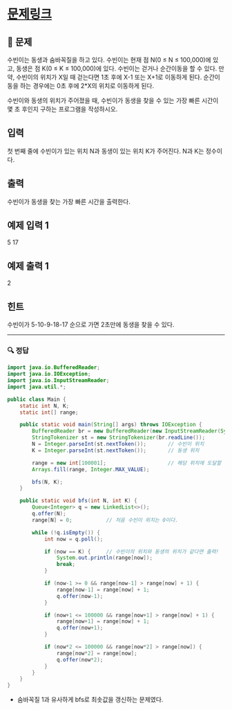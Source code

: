 # [문제링크](https://www.acmicpc.net/problem/13549)

## 📝 문제

수빈이는 동생과 숨바꼭질을 하고 있다. 수빈이는 현재 점 N(0 ≤ N ≤ 100,000)에 있고, 동생은 점 K(0 ≤ K ≤ 100,000)에 있다. 수빈이는 걷거나 순간이동을 할 수 있다. 만약, 수빈이의 위치가 X일 때 걷는다면 1초 후에 X-1 또는 X+1로 이동하게 된다. 순간이동을 하는 경우에는 0초 후에 2*X의 위치로 이동하게 된다.

수빈이와 동생의 위치가 주어졌을 때, 수빈이가 동생을 찾을 수 있는 가장 빠른 시간이 몇 초 후인지 구하는 프로그램을 작성하시오.

## 입력

첫 번째 줄에 수빈이가 있는 위치 N과 동생이 있는 위치 K가 주어진다. N과 K는 정수이다.

## 출력

수빈이가 동생을 찾는 가장 빠른 시간을 출력한다.

## 예제 입력 1 

5 17

## 예제 출력 1 

2

## 힌트

수빈이가 5-10-9-18-17 순으로 가면 2초만에 동생을 찾을 수 있다.

---

### 🔍 정답

```java
import java.io.BufferedReader;
import java.io.IOException;
import java.io.InputStreamReader;
import java.util.*;

public class Main {
    static int N, K;
    static int[] range;

    public static void main(String[] args) throws IOException {
        BufferedReader br = new BufferedReader(new InputStreamReader(System.in));
        StringTokenizer st = new StringTokenizer(br.readLine());
        N = Integer.parseInt(st.nextToken());       // 수빈이 위치
        K = Integer.parseInt(st.nextToken());       // 동생 위치

        range = new int[100001];                    // 해당 위치에 도달할 수 있는 가장 빠른 시간을 저장할 배열
        Arrays.fill(range, Integer.MAX_VALUE);

        bfs(N, K);
    }

    public static void bfs(int N, int K) {
        Queue<Integer> q = new LinkedList<>();
        q.offer(N);
        range[N] = 0;           // 처음 수빈이 위치는 0이다.

        while (!q.isEmpty()) {
            int now = q.poll();

            if (now == K) {     // 수빈이의 위치와 동생의 위치가 같다면 출력! 
                System.out.println(range[now]);
                break;
            }

            if (now-1 >= 0 && range[now-1] > range[now] + 1) {
                range[now-1] = range[now] + 1;
                q.offer(now-1);
            }

            if (now+1 <= 100000 && range[now+1] > range[now] + 1) {
                range[now+1] = range[now] + 1;
                q.offer(now+1);
            }

            if (now*2 <= 100000 && range[now*2] > range[now]) {
                range[now*2] = range[now];
                q.offer(now*2);
            }
        }
    }
}
```
- 숨바꼭질 1과 유사하게 bfs로 최솟값을 갱신하는 문제였다.